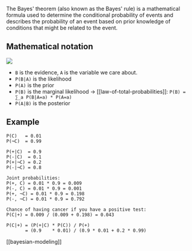 The Bayes' theorem (also known as the Bayes' rule) is a mathematical formula used to determine the conditional probability of events and describes the probability of an event based on prior knowledge of conditions that might be related to the event. 

## Mathematical notation

![](https://latex.codecogs.com/gif.latex?\begin{align*}P({A}|{B})%20%20=%20\frac{P({B}|{A})P({A})}{P({B})}\end{align*})

- `B` is the evidence, `A` is the variable we care about. 
- `P(B|A)` is the likelihood
- `P(A)` is the prior
- `P(B)` is the marginal likelihood 
        -> [[law-of-total-probabilities]]: `P(B) = ∑_a P(B|A=a) * P(A=a)`
- `P(A|B)` is the posterior

## Example
```
P(C)   = 0.01
P(¬C)  = 0.99

P(+|C)  = 0.9
P(-|C)  = 0.1
P(+|¬C) = 0.2
P(-|¬C) = 0.8

Joint probabilities:
P(+, C) = 0.01 * 0.9 = 0.009
P(-, C) = 0.01 * 0.9 = 0.001
P(+, ¬C) = 0.01 * 0.9 = 0.198
P(-, ¬C) = 0.01 * 0.9 = 0.792

Chance of having cancer if you have a positive test:
P(C|+) = 0.009 / (0.009 + 0.198) = 0.043

P(C|+) = (P(+|C) * P(C)) / P(+) 
       = (0.9    * 0.01) / (0.9 * 0.01 + 0.2 * 0.99)
```

[[bayesian-modeling]]